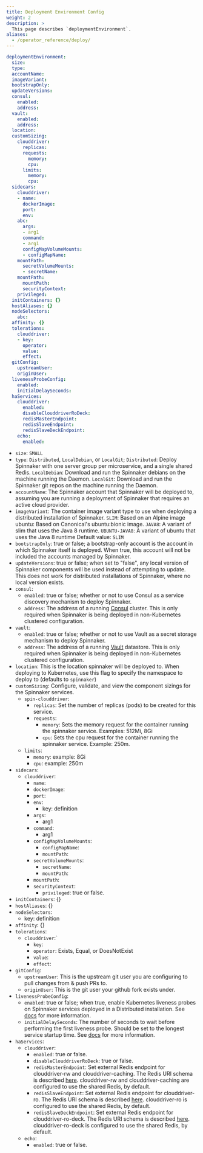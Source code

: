 ```yaml
---
title: Deployment Environment Config
weight: 2
description: >
  This page describes `deploymentEnvironment`.
aliases:
  - /operator_reference/deploy/
---
```



```yaml
deploymentEnvironment:
  size:
  type:
  accountName:
  imageVariant:
  bootstrapOnly:
  updateVersions:
  consul:
    enabled:
    address:
  vault:
    enabled:
    address:
  location:
  customSizing:
    clouddriver:
      replicas:
      requests:
        memory:
        cpu:
      limits:
        memory:
        cpu:
  sidecars:
    clouddriver:
    - name:
      dockerImage:
      port:
      env:
    abc:
      args:
      - arg1
      command:
      - arg1
      configMapVolumeMounts:
      - configMapName:
    mountPath:
      secretVolumeMounts:
      - secretName:
    mountPath:
      mountPath:
      securityContext:
    privileged:
  initContainers: {}
  hostAliases: {}
  nodeSelectors:
    abc:
  affinity: {}
  tolerations:
    clouddriver:
    - key:
      operator:
      value:
      effect:
  gitConfig:
    upstreamUser:
    originUser:
  livenessProbeConfig:
    enabled:
    initialDelaySeconds:
  haServices:
    clouddriver:
      enabled:
      disableClouddriverRoDeck:
      redisMasterEndpoint:
      redisSlaveEndpoint:
      redisSlaveDeckEndpoint:
    echo:
      enabled:
```


- `size`: `SMALL`
- `type`: `Distributed`, `LocalDebian`, or `LocalGit`; `Distributed`: Deploy Spinnaker with one server group per microservice, and a single shared Redis. `LocalDebian`: Download and run the Spinnaker debians on the machine running the Daemon. `LocalGit`: Download and run the Spinnaker git repos on the machine running the Daemon.
- `accountName`: The Spinnaker account that Spinnaker will be deployed to, assuming you are running a deployment of Spinnaker that requires an active cloud provider.
- `imageVariant`: The container image variant type to use when deploying a distributed installation of Spinnaker. `SLIM`: Based on an Alpine image ubuntu: Based on Canonical's ubuntu:bionic image. `JAVA8`: A variant of slim that uses the Java 8 runtime. `UBUNTU-JAVA8`: A variant of ubuntu that uses the Java 8 runtime Default value: `SLIM`
- `bootstrapOnly`: true or false; a bootstrap-only account is the account in which Spinnaker itself is deployed. When true, this account will not be included the accounts managed by Spinnaker.
- `updateVersions`: true or false; when set to "false", any local version of Spinnaker components will be used instead of attempting to update. This does not work for distributed installations of Spinnaker, where no local version exists.
- `consul`:
  - `enabled`: true or false; whether or not to use Consul as a service discovery mechanism to deploy Spinnaker.
  - `address`: The address of a running [Consul](https://www.consul.io/) cluster. This is only required when Spinnaker is being deployed in non-Kubernetes clustered configuration.
- `vault`:
  - `enabled`: true or false; whether or not to use Vault as a secret storage mechanism to deploy Spinnaker.
  - `address`: The address of a running [Vault](https://www.vaultproject.io/) datastore. This is only required when Spinnaker is being deployed in non-Kubernetes clustered configuration.
- `location`: This is the location spinnaker will be deployed to. When deploying to Kubernetes, use this flag to specify the namespace to deploy to (defaults to `spinnaker`)
- `customSizing`: Configure, validate, and view the component sizings for the Spinnaker services.
  - `spin-clouddriver`:
    - `replicas`: Set the number of replicas (pods) to be created for this service.
    - `requests`:
      - `memory`: Sets the memory request for the container running the spinnaker service. Examples: 512Mi, 8Gi
      - `cpu`: Sets the cpu request for the container running the spinnaker service. Example: 250m.
  - `limits`:
      - `memory`: example: 8Gi
      - `cpu`: example: 250m
- `sidecars`:
  - `clouddriver`:
    - `name`:
    - `dockerImage`:
    - `port`:
    - `env`:
      - key: definition
    - `args`:
      - arg1
    - `command`:
      - arg1
    - `configMapVolumeMounts`:
      - `configMapName`:
      - `mountPath`:
    - `secretVolumeMounts`:
      - `secretName`:
      - `mountPath`:
    - `mountPath`:
    - `securityContext`:
      - `privileged`: true or false.
- `initContainers`: {}
- `hostAliases`: {}
- `nodeSelectors`:
  - key: definition
- `affinity`: {}
- `tolerations`:
  - `clouddriver`:`
    - `key`:
    - `operator`: Exists, Equal, or DoesNotExist
    - `value`:
    - `effect`:
- `gitConfig`:
  - `upstreamUser`: This is the upstream git user you are configuring to pull changes from & push PRs to.
  - `originUser`: This is the git user your github fork exists under.
- `livenessProbeConfig`:
  - `enabled`: true or false; when true, enable Kubernetes liveness probes on Spinnaker services deployed in a Distributed installation. See [docs](https://kubernetes.io/docs/tasks/configure-pod-container/configure-liveness-readiness-probes/) for more information.
  - `initialDelaySeconds`: The number of seconds to wait before performing the first liveness probe. Should be set to the longest service startup time. See [docs](https://kubernetes.io/docs/tasks/configure-pod-container/configure-liveness-readiness-probes/) for more information.
- `haServices`:
  - `clouddriver`:
    - `enabled`: true or false.
    - `disableClouddriverRoDeck`: true or false.
    - `redisMasterEndpoint`: Set external Redis endpoint for clouddriver-rw and clouddriver-caching. The Redis URI schema is described [here](https://www.iana.org/assignments/uri-schemes/prov/redis). clouddriver-rw and clouddriver-caching are configured to use the shared Redis, by default.
    - `redisSlaveEndpoint`: Set external Redis endpoint for clouddriver-ro. The Redis URI schema is described [here](https://www.iana.org/assignments/uri-schemes/prov/redis). clouddriver-ro is configured to use the shared Redis, by default.
    - `redisSlaveDeckEndpoint`: Set external Redis endpoint for clouddriver-ro-deck. The Redis URI schema is described [here](https://www.iana.org/assignments/uri-schemes/prov/redis). clouddriver-ro-deck is configured to use the shared Redis, by default.
  - `echo`:
    - `enabled`: true or false.
